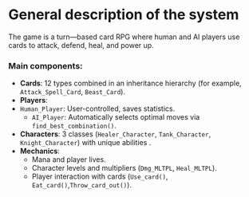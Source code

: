 # General description of the system  
The game is a turn—based card RPG where human and AI players use cards to attack, defend, heal, and power up.  

### Main components:
- **Cards**: 12 types combined in an inheritance hierarchy (for example, `Attack_Spell_Card`, `Beast_Card`).  
- **Players**:
- `Human_Player`: User-controlled, saves statistics.  
  - `AI_Player`: Automatically selects optimal moves via `find_best_combination()`.  
- **Characters**: 3 classes (`Healer_Character`, `Tank_Character`, `Knight_Character`) with unique abilities .  
- **Mechanics**:  
  - Mana and player lives.  
  - Character levels and multipliers (`Dmg_MLTPL`, `Heal_MLTPL`).  
  - Player interaction with cards (`Use_card()`, `Eat_card()`,`Throw_card_out()`).
